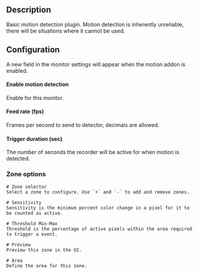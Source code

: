 ## Description
Basic motion detection plugin. Motion detection is inherently unreliable, there will be situations where it cannot be used.

## Configuration

A new field in the monitor settings will appear when the motion addon is enabled.

#### Enable motion detection

Enable for this monitor.

#### Feed rate (fps)

Frames per second to send to detector, decimals are allowed.


#### Trigger duration (sec)

The number of seconds the recorder will be active for when motion is detected.

### Zone options

```
# Zone selector
Select a zone to configure. Use `+` and `-` to add and remove zones.

# Sensitivity
Sensitivity is the minimum percent color change in a pixel for it to be counted as active.

# Threshold Min-Max
Threshold is the percentage of active pixels within the area required to trigger a event.

# Preview
Preview this zone in the UI.

# Area
Define the area for this zone.
```